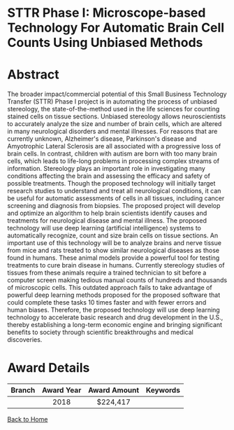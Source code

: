 
STTR Phase I: Microscope-based Technology For Automatic Brain Cell Counts Using Unbiased Methods
================================================================================================

# Abstract


The broader impact/commercial potential of this Small Business Technology Transfer (STTR) Phase I project is in automating the process of unbiased stereology, the state-of-the-method used in the life sciences for counting stained cells on tissue sections. Unbiased stereology allows neuroscientists to accurately analyze the size and number of brain cells, which are altered in many neurological disorders and mental illnesses. For reasons that are currently unknown, Alzheimer's disease, Parkinson's disease and Amyotrophic Lateral Sclerosis are all associated with a progressive loss of brain cells. In contrast, children with autism are born with too many brain cells, which leads to life-long problems in processing complex streams of information. Stereology plays an important role in investigating many conditions affecting the brain and assessing the efficacy and safety of possible treatments. Though the proposed technology will initially target research studies to understand and treat all neurological conditions, it can be useful for automatic assessments of cells in all tissues, including cancer screening and diagnosis from biopsies. The proposed project will develop and optimize an algorithm to help brain scientists identify causes and treatments for neurological disease and mental illness. The proposed technology will use deep learning (artificial intelligence) systems to automatically recognize, count and size brain cells on tissue sections. An important use of this technology will be to analyze brains and nerve tissue from mice and rats treated to show similar neurological diseases as those found in humans. These animal models provide a powerful tool for testing treatments to cure brain disease in humans. Currently stereology studies of tissues from these animals require a trained technician to sit before a computer screen making tedious manual counts of hundreds and thousands of microscopic cells. This outdated approach fails to take advantage of powerful deep learning methods proposed for the proposed software that could complete these tasks 10 times faster and with fewer errors and human biases. Therefore, the proposed technology will use deep learning technology to accelerate basic research and drug development in the U.S., thereby establishing a long-term economic engine and bringing significant benefits to society through scientific breakthroughs and medical discoveries.  

# Award Details

|Branch|Award Year|Award Amount|Keywords|
| :---: | :---: | :---: | :---: |
||2018|$224,417||
  
  


[Back to Home](https://github.com/chrischow/dod_sbir_awards/Reports/JT/#346)